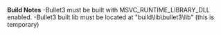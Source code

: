 **Build Notes**
-Bullet3 must be built with MSVC_RUNTIME_LIBRARY_DLL enabled.
-Bullet3 built lib must be located at "build\lib\bullet3\lib" (this is temporary)